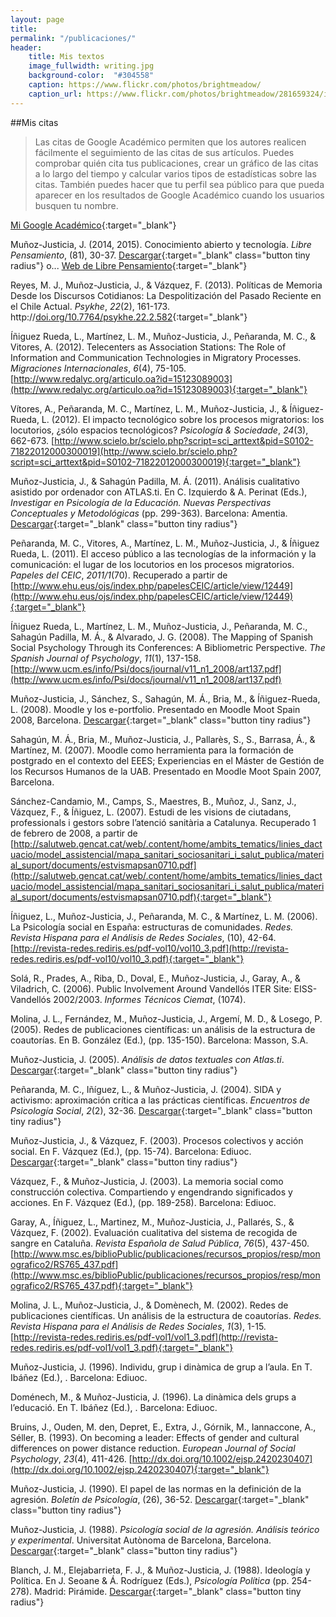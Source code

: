 ```yaml
---
layout: page
title:
permalink: "/publicaciones/"
header:
    title: Mis textos
    image_fullwidth: writing.jpg
    background-color:  "#304558"
    caption: https://www.flickr.com/photos/brightmeadow/
    caption_url: https://www.flickr.com/photos/brightmeadow/281659324/in/gallery-45424438@N03-72157625269470359/
---
```


##Mis citas
>Las citas de Google Académico permiten que los autores realicen fácilmente el seguimiento de las citas de sus artículos. Puedes comprobar quién cita tus publicaciones, crear un gráfico de las citas a lo largo del tiempo y calcular varios tipos de estadísticas sobre las citas. También puedes hacer que tu perfil sea público para que pueda aparecer en los resultados de Google Académico cuando los usuarios busquen tu nombre.

[Mi Google Académico](http://scholar.google.com/citations?user=cgfqjzgAAAAJ){:target="_blank"}

Muñoz-Justicia, J. (2014, 2015). Conocimiento abierto y tecnología. *Libre Pensamiento*, (81), 30-37. [Descargar](/mistextos/munoz-justicia_conocimiento_2014.pdf){:target="_blank" class="button tiny radius"} o... [Web de Libre Pensamiento](http://librepensamiento.org){:target="_blank"}

Reyes, M. J., Muñoz-Justicia, J., & Vázquez, F. (2013). Políticas de Memoria Desde los Discursos Cotidianos: La Despolitización del Pasado Reciente en el Chile Actual. *Psykhe*, *22*(2), 161-173. http://[doi.org/10.7764/psykhe.22.2.582](http://doi.org/10.7764/psykhe.22.2.582){:target="_blank"}

Íñiguez Rueda, L., Martínez, L. M., Muñoz-Justicia, J., Peñaranda, M. C., & Vitores, A. (2012). Telecenters as Association Stations: The Role of Information and Communication Technologies in Migratory Processes. *Migraciones Internacionales*, *6*(4), 75-105. [http://www.redalyc.org/articulo.oa?id=15123089003](http://www.redalyc.org/articulo.oa?id=15123089003){:target="_blank"}

Vítores, A., Peñaranda, M. C., Martínez, L. M., Muñoz-Justicia, J., & Íñiguez-Rueda, L. (2012). El impacto tecnológico sobre los procesos migratorios: los locutorios, ¿sólo espacios tecnológicos? *Psicología & Sociedade*, *24*(3), 662-673. [http://www.scielo.br/scielo.php?script=sci_arttext&pid=S0102-71822012000300019](http://www.scielo.br/scielo.php?script=sci_arttext&pid=S0102-71822012000300019){:target="_blank"}

Muñoz-Justicia, J., & Sahagún Padilla, M. Á. (2011). Análisis cualitativo asistido por ordenador con ATLAS.ti. En C. Izquierdo & A. Perinat (Eds.), *Investigar en Psicología de la Educación. Nuevas Perspectivas Conceptuales y Metodológicas* (pp. 299-363). Barcelona: Amentia. [Descargar](/mistextos/munoz_justicia_alisis_2011.pdf){:target="_blank" class="button tiny radius"}

Peñaranda, M. C., Vitores, A., Martínez, L. M., Muñoz-Justicia, J., & Íñiguez Rueda, L. (2011). El acceso público a las tecnologías de la información y la comunicación: el lugar de los locutorios en los procesos migratorios. *Papeles del CEIC*, *2011/1*(70). Recuperado a partir de [http://www.ehu.eus/ojs/index.php/papelesCEIC/article/view/12449](http://www.ehu.eus/ojs/index.php/papelesCEIC/article/view/12449){:target="_blank"}

Íñiguez Rueda, L., Martínez, L. M., Muñoz-Justicia, J., Peñaranda, M. C., Sahagún Padilla, M. Á., & Alvarado, J. G. (2008). The Mapping of Spanish Social Psychology Through its Conferences: A Bibliometric Perspective. *The Spanish Journal of Psychology*, *11*(1), 137-158. [http://www.ucm.es/info/Psi/docs/journal/v11_n1_2008/art137.pdf](http://www.ucm.es/info/Psi/docs/journal/v11_n1_2008/art137.pdf)

Muñoz-Justicia, J., Sánchez, S., Sahagún, M. Á., Bria, M., & Íñiguez-Rueda, L. (2008). Moodle y los e-portfolio. Presentado en Moodle Moot Spain 2008, Barcelona. [Descargar](/mistextos/munoz-justicia_moodle_2008.pdf){:target="_blank" class="button tiny radius"}

Sahagún, M. Á., Bria, M., Muñoz-Justicia, J., Pallarès, S., S., Barrasa, Á., & Martínez, M. (2007). Moodle como herramienta para la formación de postgrado en el contexto del EEES; Experiencias en el Máster de Gestión de los Recursos Humanos de la UAB. Presentado en Moodle Moot Spain 2007, Barcelona.

Sánchez-Candamio, M., Camps, S., Maestres, B., Muñoz, J., Sanz, J., Vázquez, F., & Íñiguez, L. (2007). Estudi de les visions de ciutadans, professionals i gestors sobre l’atenció sanitària a Catalunya. Recuperado 1 de febrero de 2008, a partir de [http://salutweb.gencat.cat/web/.content/home/ambits_tematics/linies_dactuacio/model_assistencial/mapa_sanitari_sociosanitari_i_salut_publica/material_suport/documents/estvismapsan0710.pdf](http://salutweb.gencat.cat/web/.content/home/ambits_tematics/linies_dactuacio/model_assistencial/mapa_sanitari_sociosanitari_i_salut_publica/material_suport/documents/estvismapsan0710.pdf){:target="_blank"}

Íñiguez, L., Muñoz-Justicia, J., Peñaranda, M. C., & Martínez, L. M. (2006). La Psicología social en España: estructuras de comunidades. *Redes. Revista Hispana para el Análisis de Redes Sociales*, (10), 42-64. [http://revista-redes.rediris.es/pdf-vol10/vol10_3.pdf](http://revista-redes.rediris.es/pdf-vol10/vol10_3.pdf){:target="_blank"}

Solá, R., Prades, A., Riba, D., Doval, E., Muñoz-Justicia, J., Garay, A., & Viladrich, C. (2006). Public Involvement Around Vandellós ITER Site: EISS-Vandellós 2002/2003. *Informes Técnicos Ciemat*, (1074).

Molina, J. L., Fernández, M., Muñoz-Justicia, J., Argemí, M. D., & Losego, P. (2005). Redes de publicaciones científicas: un análisis de la estructura de coautorías. En B. González (Ed.), (pp. 135-150). Barcelona: Masson, S.A.

Muñoz-Justicia, J. (2005). *Análisis de datos textuales con Atlas.ti*. [Descargar](/mistextos/munoz-justicia_atlas5_2005.pdf){:target="_blank" class="button tiny radius"}

Peñaranda, M. C., Iñíguez, L., & Muñoz-Justicia, J. (2004). SIDA y activismo: aproximación crítica a las prácticas científicas. *Encuentros de Psicología Social*, *2*(2), 32-36. [Descargar](/mistextos/penaranda_sida_2004.pdf){:target="_blank" class="button tiny radius"}

Muñoz-Justicia, J., & Vázquez, F. (2003). Procesos colectivos y acción social. En F. Vázquez (Ed.), (pp. 15-74). Barcelona: Ediuoc. [Descargar](/mistextos/munoz-justicia_procesos_2003.pdf){:target="_blank" class="button tiny radius"}

Vázquez, F., & Muñoz-Justicia, J. (2003). La memoria social como construcción colectiva. Compartiendo y engendrando significados y acciones. En F. Vázquez (Ed.), (pp. 189-258). Barcelona: Ediuoc.

Garay, A., Íñiguez, L., Martinez, M., Muñoz-Justicia, J., Pallarés, S., & Vázquez, F. (2002). Evaluación cualitativa del sistema de recogida de sangre en Cataluña. *Revista Española de Salud Pública*, *76*(5), 437-450. [http://www.msc.es/biblioPublic/publicaciones/recursos_propios/resp/monografico2/RS765_437.pdf](http://www.msc.es/biblioPublic/publicaciones/recursos_propios/resp/monografico2/RS765_437.pdf){:target="_blank"}

Molina, J. L., Muñoz-Justicia, J., & Domènech, M. (2002). Redes de publicaciones científicas. Un análisis de la estructura de coautorías. *Redes. Revista Hispana para el Análisis de Redes Sociales*, *1*(3), 1-15. [http://revista-redes.rediris.es/pdf-vol1/vol1_3.pdf](http://revista-redes.rediris.es/pdf-vol1/vol1_3.pdf){:target="_blank"}

Muñoz-Justicia, J. (1996). Individu, grup i dinàmica de grup a l’aula. En T. Ibáñez (Ed.), . Barcelona: Ediuoc.

Doménech, M., & Muñoz-Justicia, J. (1996). La dinàmica dels grups a l’educació. En T. Ibáñez (Ed.), . Barcelona: Ediuoc.

Bruins, J., Ouden, M. den, Depret, E., Extra, J., Górnik, M., Iannaccone, A., Séller, B. (1993). On becoming a leader: Effects of gender and cultural differences on power distance reduction. *European Journal of Social Psychology*, *23*(4), 411-426. [http://dx.doi.org/10.1002/ejsp.2420230407](http://dx.doi.org/10.1002/ejsp.2420230407){:target="_blank"}

Muñoz-Justicia, J. (1990). El papel de las normas en la definición de la agresión. *Boletín de Psicología*, (26), 36-52. [Descargar](/mistextos/munoz-justicia_normas_agre_1990.pdf){:target="_blank" class="button tiny radius"}

Muñoz-Justicia, J. (1988). *Psicología social de la agresión. Análisis teórico y experimental*. Universitat Autònoma de Barcelona, Barcelona. [Descargar](/mistextos/munoz-justicia_tesis_1988.pdf){:target="_blank" class="button tiny radius"}

Blanch, J. M., Elejabarrieta, F. J., & Muñoz-Justicia, J. (1988). Ideología y Política. En J. Seoane & Á. Rodríguez (Eds.), *Psicología Política* (pp. 254-278). Madrid: Pirámide. [Descargar](mistextos/blanch_ideologia_1988.pdf){:target="_blank" class="button tiny radius"}
